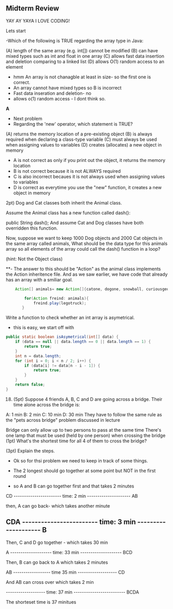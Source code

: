 Midterm Review
----------------------------------------------
YAY AY YAYA
I LOVE CODING!

Lets start

-Which of the following is TRUE regarding the array type in Java:

(A) length of the same array (e.g. int[]) cannot be modified
(B) can have mixed types such as int and float in one array
(C) allows fast data insertion and deletion comparing to a linked list
(D) allows O(1) random access to an element


- hmm An array is not chanagble at least in size- so the first one is correct.
- An array cannot have mixed types so B is incorrect
- Fast data inseration and deletion- no
- allows o(1) random access - I dont think so.

**A**

- Next problem
- Regarding the 'new' operator, which statement is TRUE?

(A) returns the memory location of a pre-existing object
(B) is always required when declaring a class-type variable
(C) must always be used when assigning values to variables
(D) creates (allocates) a new object in memory

- A is not correct as only if you print out the object, it returns the memory location
- B is not correct because it is not ALWAYS required
- C is also incorrect becaues it is not always used when assigning values to variables
- D is correct as everytime you use the "new" function, it creates a new object in memory


2pt) Dog and Cat classes both inherit the Animal class.

Assume the Animal class has a new function called dash():

public String dash();
And assume Cat and Dog classes have both overridden this function.

Now, suppose we want to keep 1000 Dog objects and 2000 Cat objects in the same array called animals, What should be the data type for this animals array so all elements of the array could call the dash() function in a loop?

(hint: Not the Object class)

**- The answer to this should be "Action" as the animal class implements the Action inheritence file. And as we saw earlier, we have code that already has an array with a smiliar goal.
```java
    Action[] animals= new Action[]{catone, dogone, snowball, curiousgeorge};

        for(Action freind: animals){
            freind.play(legotruck);
       }
```


 Write a function to check whether an int array is asymetrical.
 
 
 - this is easy, we start off with
```java
public static boolean isAsymetrical(int[] data) {
    if (data == null || data.length == 0 || data.length == 1) {
        return true;
    }
    int n = data.length;
    for (int i = 0; i < n / 2; i++) {
        if (data[i] != data[n - i - 1]) {
            return true;
        }
    }
    return false;
}
```



18. (5pt) Suppose 4 friends A, B, C and D are going across a bridge. Their time alone across the bridge is:

A: 1 min
B: 2 min
C: 10 min
D: 30 min
They have to follow the same rule as the "pets across bridge" problem discussed in lecture

Bridge can only allow up to two persons to pass at the same time
There's one lamp that must be used (held by one person) when crossing the bridge
(1pt) What's the shortest time for all 4 of them to cross the bridge?

(3pt) Explain the steps.


- Ok so for thsi problem we need to keep in track of some things. 

- The 2 longest should go together at some point but NOT in the first round

- so A and B can go together first and that takes 2 minutes

CD   -----------------------                time: 2 min ---------------------                   AB


then, A can go back- which takes another minute

CDA     ------------------------              time: 3 min      --------------------                B
-
Then, C and D go together - which takes 30 min

A      --------------------               time: 33 min  --------------------                BCD


Then, B can go back to A which takes 2 minutes

AB       ------------------               time 35 min      -------------------            CD


And AB can cross over which takes 2 min


  -------------------             time: 37 min  -------------------------               BCDA
                        
                        
                       
                       
  The shorteset time is 37 minitues
  
  
  

